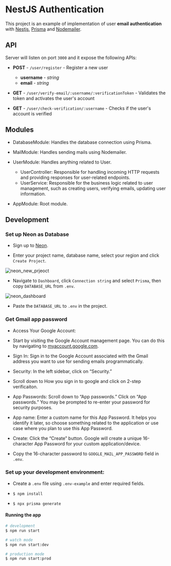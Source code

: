 # NestJS Authentication

This project is an example of implementation of user **email authentication** with [Nestjs](https://nestjs.com/), [Prisma](https://www.prisma.io/nestjs) and [Nodemailer](https://www.nodemailer.com).

## API

Server will listen on port `3000` and it expose the following APIs:

- **POST** - `/user/register` - Register a new user

  - **username** - _string_
  - **email** - _string_

- **GET** - `/user/verify-email/:username/:verificationToken` - Validates the token and activates the user's account

- **GET** - `/user/check-verification/:username` - Checks if the user's account is verified

## Modules

- DatabaseModule: Handles the database connection using Prisma.

- MailModule: Handles sending mails using Nodemailer.

- UserModule: Handles anything related to User.

  - UserController: Responsible for handling incoming HTTP requests and providing responses for user-related endpoints.
  - UserService: Responsible for the business logic related to user management, such as creating users, verifying emails, updating user information.

- AppModule: Root module.

## Development

### Set up Neon as Database

- Sign up to [Neon](https://neon.tech).

- Enter your project name, database name, select your region and click `Create Project`.

![neon_new_prjeoct](https://github.com/Echolon166/nestjs-authentication/assets/36865381/350f2fb8-ac94-40b0-9d93-d6996a8f6280)

- Navigate to `Dashboard`, click `Connection string` and select `Prisma`, then copy `DATABASE_URL` from `.env`.

![neon_dashboard](https://github.com/Echolon166/nestjs-authentication/assets/36865381/971fedce-ca39-4d33-9b14-d9e24e5849b9)

- Paste the `DATABASE_URL` to `.env` in the project.

### Get Gmail app password

- Access Your Google Account:

- Start by visiting the Google Account management page. You can do this by navigating to [myaccount.google.com](https://myaccount.google.com/).

- Sign In: Sign in to the Google Account associated with the Gmail address you want to use for sending emails programmatically.

- Security: In the left sidebar, click on “Security.”

- Scroll down to How you sign in to google and click on 2-step verificaiton.

- App Passwords: Scroll down to “App passwords.” Click on “App passwords.” You may be prompted to re-enter your password for security purposes.

- App name: Enter a custom name for this App Password. It helps you identify it later, so choose something related to the application or use case where you plan to use this App Password.

- Create: Click the “Create” button. Google will create a unique 16-character App Password for your custom application/device.

- Copy the 16-character password to `GOOGLE_MAIL_APP_PASSWORD` field in `.env`.

### Set up your development environment:

- Create a `.env` file using `.env-example` and enter required fields.

- `$ npm install`

- `$ npx prisma generate`

#### Running the app

```bash
# development
$ npm run start

# watch mode
$ npm run start:dev

# production mode
$ npm run start:prod
```
